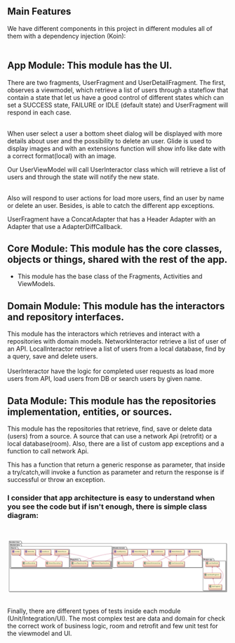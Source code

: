 ## Main Features
We have different components in this project in different modules all of them with a dependency injection (Koin):
  </br>
  </br>
## App Module: This module has the UI.
 
  There are two fragments, UserFragment and UserDetailFragment.
  The first, observes a viewmodel, which retrieve a list of users through a stateflow that contain a state that let us have a good control of different states which can set a SUCCESS state, FAILURE or IDLE (default state) and UserFragment will respond in each case.
  </br>
  </br>
  
  When user select a user a bottom sheet dialog will be displayed with more details about user and the possibility to delete an user.
  Glide is used to display images and with an extensions function will show info like date with a correct format(local) with an image.

  Our UserViewModel will call UserInteractor class which will retrieve a list of users and through the state will notify the new state.
  </br>
  </br>
  
  Also will respond to user actions for load more users, find an user by name or delete an user.
  Besides, is able to catch the different app exceptions.

  UserFragment have a ConcatAdapter that has a Header Adapter with an Adapter that use a AdapterDiffCallback.
  </br>
## Core Module: This module has the core classes, objects or things, shared with the rest of the app.
  * This module has the base class of the Fragments, Activities and ViewModels.
  
## Domain Module: This module has the interactors and repository interfaces.
  This module has the interactors which retrieves and interact with a repositories with domain models.
  NetworkInteractor retrieve a list of user of an API.
  LocalInteractor retrieve a list of users from a local database, find by a query, save and delete users.
  </br>
  </br>
  UserInteractor have the logic for completed user requests as load more users from API, load users from DB or search users by given name.
  </br>
  
## Data Module: This module has the repositories implementation, entities, or sources.
  This module has the repositories that retrieve, find, save or delete data (users) from a source.
  A source that can use a network Api (retrofit) or a local database(room).
  Also, there are a list of custom app exceptions and a function to call network Api. 
  
  This has a function that return a generic response as parameter, that inside a try/catch,will invoke a function as parameter and return the response is if successful or throw an exception.

### I consider that app architecture is easy to understand when you see the code but if isn't enough, there is simple class diagram:
</br>

![alt text](diagram/plantuml.svg)

</br>
Finally, there are different types of tests inside each module (Unit/Integration/UI). The most complex test are data and domain for check the correct work of business logic, room and retrofit and few unit test for the viewmodel and UI.
